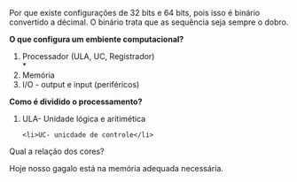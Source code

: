 Por que existe configurações de 32 bits e 64 bits, pois isso é binário convertido a décimal. O binário trata que as sequência seja sempre o dobro.

<strong> O que configura um embiente computacional? </strong>
<ol>
	<li>Processador (ULA, UC, Registrador)</li>
	* 
	<li>Memória</li>
	<li>I/O - output e input (periféricos)</li>
</ol>

<strong> Como é dividido o processamento? </strong>
<ol>
	<li>ULA- Unidade lógica e aritimética</li>
	
	<li>UC- unicdade de controle</li>
</ol>

Qual a relação dos cores? 

Hoje nosso gagalo está na memória adequada necessária.